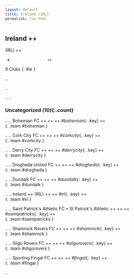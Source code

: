 ```yaml
---
layout: default
title: Ireland (IRL)
permalink: /ie.html
---
```



## Ireland   ++
(IRL)  ++
-                     ++
9 Clubs
{: #ie }


.. 




.. 




.. 
.. 


### Uncategorized _(10)_{:.count}


..
..
Bohemian FC  ++
 ++
 ++
_#bohemian_{: .key} ++
<br>
{: .team #bohemian }

..
..
Cork City FC  ++
 ++
 ++
_#corkcity_{: .key} ++
<br>
{: .team #corkcity }

..
..
Derry City FC  ++
 ++
 ++
_#derrycity_{: .key} ++
<br>
{: .team #derrycity }

..
..
Drogheda United FC  ++
 ++
 ++
_#drogheda_{: .key} ++
<br>
{: .team #drogheda }

..
..
Dundalk FC  ++
 ++
 ++
_#dundalk_{: .key} ++
<br>
{: .team #dundalk }

..
..
Ireland  ++
 (IRL) ++
 ++
_#irl_{: .key} ++
<br>
{: .team #irl }

..
..
Saint Patrick's Athletic FC • St Patrick's Athletic  ++
 ++
 ++
_#saintpatricks_{: .key} ++
<br>
{: .team #saintpatricks }

..
..
Shamrock Rovers FC  ++
 ++
 ++
_#shamrock_{: .key} ++
<br>
{: .team #shamrock }

..
..
Sligo Rovers FC  ++
 ++
 ++
_#sligorovers_{: .key} ++
<br>
{: .team #sligorovers }

..
..
Sporting Fingal FC  ++
 ++
 ++
_#fingal_{: .key} ++
<br>
{: .team #fingal }




.. 
 
